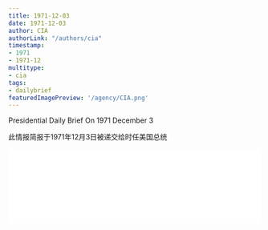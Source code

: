 ```yaml
---
title: 1971-12-03
date: 1971-12-03
author: CIA 
authorLink: "/authors/cia"
timestamp: 
- 1971
- 1971-12
multitype: 
- cia
tags: 
- dailybrief
featuredImagePreview: '/agency/CIA.png'
---
```



Presidential Daily Brief On 1971 December 3

此情报简报于1971年12月3日被递交给时任美国总统

<!--more-->





<div id="over" style="width:100%; overflow:hidden"> <iframe id="sFrame" name="sFrame" frameborder="no" border="0"  allowfullscreen marginwidth="0" scrolling="no" src = " /CIA/1971-12-03.html "  style = " position:absulute; width: 806px; top: 300;" > </iframe> </div>